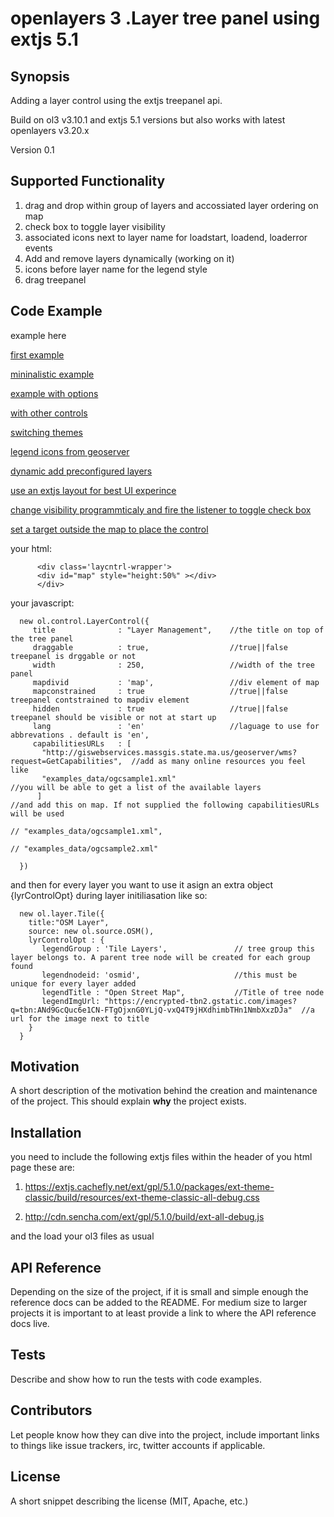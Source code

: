 # openlayers 3 .Layer tree panel using extjs 5.1


## Synopsis

Adding a layer control using the extjs treepanel api.

Build on ol3 v3.10.1 and extjs 5.1 versions
but also works with latest openlayers v3.20.x

Version 0.1

## Supported Functionality


1. drag and drop within group of layers and accossiated layer ordering on map
2. check box to toggle layer visibility
3. associated icons next to layer name for loadstart, loadend, loaderror events
4. Add and remove layers dynamically  (working on it)
5. icons before layer name for the legend style
6. drag treepanel


## Code Example
example here

[first example](http://ptsagkis.github.io/extjs_ol3_layercontrol/example.html)

[mininalistic example](http://ptsagkis.github.io/extjs_ol3_layercontrol/example0_minimalistic.html)

[example with options](http://ptsagkis.github.io/extjs_ol3_layercontrol/example1_withoptions.html)

[with other controls](http://ptsagkis.github.io/extjs_ol3_layercontrol/example2_morecontrols.html)

[switching themes](http://ptsagkis.github.io/extjs_ol3_layercontrol/example3_themes.html)

[legend icons from geoserver](http://ptsagkis.github.io/extjs_ol3_layercontrol/example3.html)

[dynamic add preconfigured layers](http://ptsagkis.github.io/extjs_ol3_layercontrol/example4_dynamic_add_layer.html)

[use an extjs layout for best UI experince](http://ptsagkis.github.io/extjs_ol3_layercontrol/example5_extjslayout.html)

[change visibility programmticaly and fire the listener to toggle check box ](http://ptsagkis.github.io/extjs_ol3_layercontrol/example6_vector.html)

[set a target outside the map to place the control](http://ptsagkis.github.io/extjs_ol3_layercontrol/example7_target.html)

your html:

          <div class='laycntrl-wrapper'>
          <div id="map" style="height:50%" ></div>
          </div>


your javascript:

      
      
      new ol.control.LayerControl({
         title              : "Layer Management",    //the title on top of the tree panel
         draggable          : true,                  //true||false treepanel is drggable or not
         width              : 250,                   //width of the tree panel
         mapdivid           : 'map',                 //div element of map
         mapconstrained     : true                   //true||false treepanel contstrained to mapdiv element 
         hidden             : true                   //true||false treepanel should be visible or not at start up
         lang               : 'en'                   //laguage to use for abbrevations . default is 'en',   
         capabilitiesURLs   : [
           "http://giswebservices.massgis.state.ma.us/geoserver/wms?request=GetCapabilities",  //add as many online resources you feel like
           "examples_data/ogcsample1.xml"                                                      //you will be able to get a list of the available layers
          ]                                                                                    //and add this on map. If not supplied the following capabilitiesURLs will be used
                                                                                               // "examples_data/ogcsample1.xml",
                                                                                               // "examples_data/ogcsample2.xml"
         
      })
      
and then for every layer you want to use it 
asign an extra object {lyrControlOpt} during layer initiliasation
like so:
      
      new ol.layer.Tile({  
        title:"OSM Layer",
        source: new ol.source.OSM(),
        lyrControlOpt : {
           legendGroup : 'Tile Layers',               // tree group this layer belongs to. A parent tree node will be created for each group found
           legendnodeid: 'osmid',                     //this must be unique for every layer added
           legendTitle : "Open Street Map",           //Title of tree node
           legendImgUrl: "https://encrypted-tbn2.gstatic.com/images?q=tbn:ANd9GcQuc6e1CN-FTgOjxnG0YLjQ-vxQ4T9jHXdhimbTHn1NmbXxzDJa"  //a url for the image next to title
        }
      }


## Motivation

A short description of the motivation behind the creation and maintenance of the project. This should explain **why** the project exists.

## Installation

you need to include the following extjs files within the header of you html page
these are:

1. https://extjs.cachefly.net/ext/gpl/5.1.0/packages/ext-theme-classic/build/resources/ext-theme-classic-all-debug.css

2. http://cdn.sencha.com/ext/gpl/5.1.0/build/ext-all-debug.js

and the load your ol3 files as usual


## API Reference

Depending on the size of the project, if it is small and simple enough the reference docs can be added to the README. For medium size to larger projects it is important to at least provide a link to where the API reference docs live.

## Tests

Describe and show how to run the tests with code examples.

## Contributors

Let people know how they can dive into the project, include important links to things like issue trackers, irc, twitter accounts if applicable.

## License

A short snippet describing the license (MIT, Apache, etc.)

